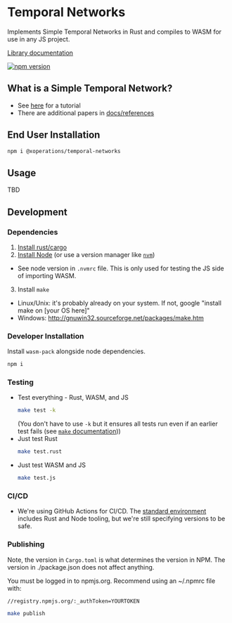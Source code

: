 # Temporal Networks

Implements Simple Temporal Networks in Rust and compiles to WASM for use in any JS project.

[Library documentation](https://xoperations.github.io/temporal-networks/lib/stn/)

[![npm version](https://img.shields.io/npm/v/@xoperations/temporal-networks.svg?style=flat)](https://npmjs.org/package/@xoperations/temporal-networks "View this project on npm")

## What is a Simple Temporal Network?

* See [here](https://github.com/xOPERATIONS/temporal-networks/blob/master/docs/references/STNs_for_EVAs.pdf) for a tutorial
* There are additional papers in [docs/references](https://github.com/xOPERATIONS/temporal-networks/blob/master/docs/references/)

## End User Installation

```sh
npm i @xoperations/temporal-networks
```

## Usage

TBD

## Development

### Dependencies

1. [Install rust/cargo](https://doc.rust-lang.org/cargo/getting-started/installation.html)
2. [Install Node](https://nodejs.org/en/download/) (or use a version manager like [`nvm`](https://github.com/nvm-sh/nvm))
  * See node version in `.nvmrc` file. This is only used for testing the JS side of importing WASM.
3. Install `make`
  * Linux/Unix: it's probably already on your system. If not, google "install make on [your OS here]"
  * Windows: http://gnuwin32.sourceforge.net/packages/make.htm

### Developer Installation

Install `wasm-pack` alongside node dependencies.

```sh
npm i
```

### Testing

* Test everything - Rust, WASM, and JS
  ```sh
  make test -k
  ```
  (You don't have to use `-k` but it ensures all tests run even if an earlier test fails (see [`make` documentation](https://www.gnu.org/software/make/manual/html_node/Errors.html)))
* Just test Rust
  ```sh
  make test.rust
  ```
* Just test WASM and JS
  ```sh
  make test.js
  ```

### CI/CD

* We're using GitHub Actions for CI/CD. The [standard environment](https://help.github.com/en/actions/automating-your-workflow-with-github-actions/software-installed-on-github-hosted-runners) includes Rust and Node tooling, but we're still specifying versions to be safe.

### Publishing

Note, the version in `Cargo.toml` is what determines the version in NPM. The version in ./package.json does not affect anything.

You must be logged in to npmjs.org. Recommend using an ~/.npmrc file with:

```
//registry.npmjs.org/:_authToken=YOURTOKEN
```

```sh
make publish
```
